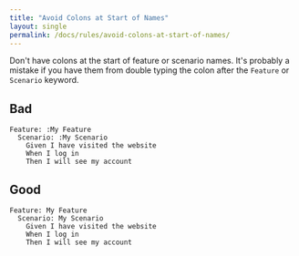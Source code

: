```yaml
---
title: "Avoid Colons at Start of Names"
layout: single
permalink: /docs/rules/avoid-colons-at-start-of-names/
---
```


Don't have colons at the start of feature or scenario names. It's probably a mistake if you have them from double typing the colon after the `Feature` or `Scenario` keyword.


## Bad

```gherkin
Feature: :My Feature
  Scenario: :My Scenario
    Given I have visited the website
    When I log in
    Then I will see my account
```

## Good

```gherkin
Feature: My Feature
  Scenario: My Scenario
    Given I have visited the website
    When I log in
    Then I will see my account
```
